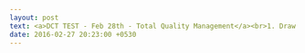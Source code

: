 ```yaml
---
layout: post
text: <a>DCT TEST - Feb 28th - Total Quality Management</a><br>1. Draw Pareto Diagaram. (2)<br>2. What is meant by benchmarking? (2)<br>3. Write in detail about the seven traditional tools. (16)
date: 2016-02-27 20:23:00 +0530
---
```

